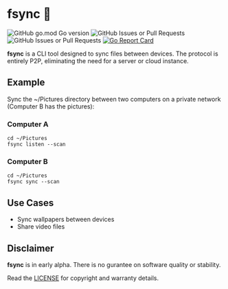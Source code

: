 # fsync 🔄
![GitHub go.mod Go version](https://img.shields.io/github/go-mod/go-version/sebastian-j-ibanez/fsync)
![GitHub Issues or Pull Requests](https://img.shields.io/github/issues/sebastian-j-ibanez/fsync?logo=github&color=blue)
![GitHub Issues or Pull Requests](https://img.shields.io/github/issues-closed/sebastian-j-ibanez/fsync?style=flat&logo=github&color=blue)
[![Go Report Card](https://goreportcard.com/badge/github.com/sebastian-j-ibanez/fsync)](https://goreportcard.com/report/github.com/sebastian-j-ibanez/fsync)

**fsync** is a CLI tool designed to sync files between devices. The protocol is entirely P2P, eliminating the need for a server or cloud instance.

## Example
Sync the ~/Pictures directory between two computers on a private network (Computer B has the pictures):
### Computer A
```
cd ~/Pictures
fsync listen --scan
```
### Computer B
```
cd ~/Pictures
fsync sync --scan
```
## Use Cases
- Sync wallpapers between devices
- Share video files

## Disclaimer
**fsync** is in early alpha. There is no gurantee on software quality or stability.

Read the [LICENSE](LICENSE) for copyright and warranty details.
